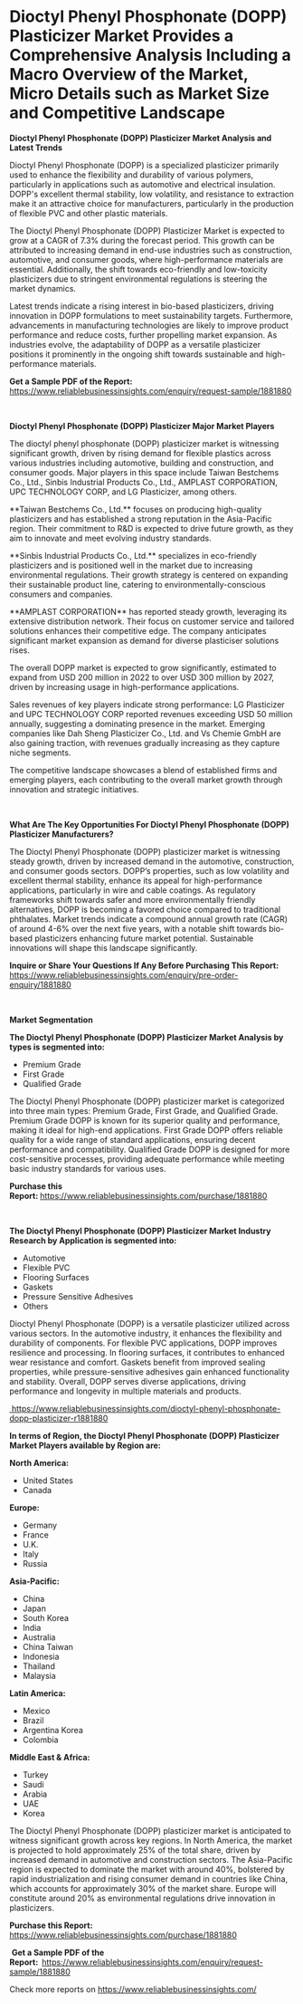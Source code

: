 <p><h1>Dioctyl Phenyl Phosphonate (DOPP) Plasticizer Market Provides a Comprehensive Analysis Including a Macro Overview of the Market, Micro Details such as Market Size and Competitive Landscape</h1></p><p><strong>Dioctyl Phenyl Phosphonate (DOPP) Plasticizer Market Analysis and Latest Trends</strong></p>
<p><p>Dioctyl Phenyl Phosphonate (DOPP) is a specialized plasticizer primarily used to enhance the flexibility and durability of various polymers, particularly in applications such as automotive and electrical insulation. DOPP's excellent thermal stability, low volatility, and resistance to extraction make it an attractive choice for manufacturers, particularly in the production of flexible PVC and other plastic materials.</p><p>The Dioctyl Phenyl Phosphonate (DOPP) Plasticizer Market is expected to grow at a CAGR of 7.3% during the forecast period. This growth can be attributed to increasing demand in end-use industries such as construction, automotive, and consumer goods, where high-performance materials are essential. Additionally, the shift towards eco-friendly and low-toxicity plasticizers due to stringent environmental regulations is steering the market dynamics. </p><p>Latest trends indicate a rising interest in bio-based plasticizers, driving innovation in DOPP formulations to meet sustainability targets. Furthermore, advancements in manufacturing technologies are likely to improve product performance and reduce costs, further propelling market expansion. As industries evolve, the adaptability of DOPP as a versatile plasticizer positions it prominently in the ongoing shift towards sustainable and high-performance materials.</p></p>
<p><strong>Get a Sample PDF of the Report:&nbsp;</strong> <a href="https://www.reliablebusinessinsights.com/enquiry/request-sample/1881880?utm_campaign=2032&utm_medium=2&utm_source=Github&utm_content=ia&utm_term=04022025&utm_id=dioctyl-phenyl-phosphonate-dopp-plasticizer">https://www.reliablebusinessinsights.com/enquiry/request-sample/1881880</a></p>
<p>&nbsp;</p>
<p><strong>Dioctyl Phenyl Phosphonate (DOPP) Plasticizer Major Market Players</strong></p>
<p><p>The dioctyl phenyl phosphonate (DOPP) plasticizer market is witnessing significant growth, driven by rising demand for flexible plastics across various industries including automotive, building and construction, and consumer goods. Major players in this space include Taiwan Bestchems Co., Ltd., Sinbis Industrial Products Co., Ltd., AMPLAST CORPORATION, UPC TECHNOLOGY CORP, and LG Plasticizer, among others.</p><p>**Taiwan Bestchems Co., Ltd.** focuses on producing high-quality plasticizers and has established a strong reputation in the Asia-Pacific region. Their commitment to R&D is expected to drive future growth, as they aim to innovate and meet evolving industry standards.</p><p>**Sinbis Industrial Products Co., Ltd.** specializes in eco-friendly plasticizers and is positioned well in the market due to increasing environmental regulations. Their growth strategy is centered on expanding their sustainable product line, catering to environmentally-conscious consumers and companies.</p><p>**AMPLAST CORPORATION** has reported steady growth, leveraging its extensive distribution network. Their focus on customer service and tailored solutions enhances their competitive edge. The company anticipates significant market expansion as demand for diverse plasticiser solutions rises.</p><p>The overall DOPP market is expected to grow significantly, estimated to expand from USD 200 million in 2022 to over USD 300 million by 2027, driven by increasing usage in high-performance applications. </p><p>Sales revenues of key players indicate strong performance: LG Plasticizer and UPC TECHNOLOGY CORP reported revenues exceeding USD 50 million annually, suggesting a dominating presence in the market. Emerging companies like Dah Sheng Plasticizer Co., Ltd. and Vs Chemie GmbH are also gaining traction, with revenues gradually increasing as they capture niche segments. </p><p>The competitive landscape showcases a blend of established firms and emerging players, each contributing to the overall market growth through innovation and strategic initiatives.</p></p>
<p>&nbsp;</p>
<p><strong>What Are The Key Opportunities For Dioctyl Phenyl Phosphonate (DOPP) Plasticizer Manufacturers?</strong></p>
<p><p>The Dioctyl Phenyl Phosphonate (DOPP) plasticizer market is witnessing steady growth, driven by increased demand in the automotive, construction, and consumer goods sectors. DOPP’s properties, such as low volatility and excellent thermal stability, enhance its appeal for high-performance applications, particularly in wire and cable coatings. As regulatory frameworks shift towards safer and more environmentally friendly alternatives, DOPP is becoming a favored choice compared to traditional phthalates. Market trends indicate a compound annual growth rate (CAGR) of around 4-6% over the next five years, with a notable shift towards bio-based plasticizers enhancing future market potential. Sustainable innovations will shape this landscape significantly.</p></p>
<p><strong>Inquire or Share Your Questions If Any Before Purchasing This Report:</strong> <a href="https://www.reliablebusinessinsights.com/enquiry/pre-order-enquiry/1881880?utm_campaign=2032&utm_medium=2&utm_source=Github&utm_content=ia&utm_term=04022025&utm_id=dioctyl-phenyl-phosphonate-dopp-plasticizer">https://www.reliablebusinessinsights.com/enquiry/pre-order-enquiry/1881880</a></p>
<p>&nbsp;</p>
<p><strong>Market Segmentation</strong></p>
<p><strong>The Dioctyl Phenyl Phosphonate (DOPP) Plasticizer Market Analysis by types is segmented into:</strong></p>
<p><ul><li>Premium Grade</li><li>First Grade</li><li>Qualified Grade</li></ul></p>
<p><p>The Dioctyl Phenyl Phosphonate (DOPP) plasticizer market is categorized into three main types: Premium Grade, First Grade, and Qualified Grade. Premium Grade DOPP is known for its superior quality and performance, making it ideal for high-end applications. First Grade DOPP offers reliable quality for a wide range of standard applications, ensuring decent performance and compatibility. Qualified Grade DOPP is designed for more cost-sensitive processes, providing adequate performance while meeting basic industry standards for various uses.</p></p>
<p><strong>Purchase this Report:&nbsp;</strong><a href="https://www.reliablebusinessinsights.com/purchase/1881880?utm_campaign=2032&utm_medium=2&utm_source=Github&utm_content=ia&utm_term=04022025&utm_id=dioctyl-phenyl-phosphonate-dopp-plasticizer">https://www.reliablebusinessinsights.com/purchase/1881880</a></p>
<p>&nbsp;</p>
<p><strong>The Dioctyl Phenyl Phosphonate (DOPP) Plasticizer Market Industry Research by Application is segmented into:</strong></p>
<p><ul><li>Automotive</li><li>Flexible PVC</li><li>Flooring Surfaces</li><li>Gaskets</li><li>Pressure Sensitive Adhesives</li><li>Others</li></ul></p>
<p><p>Dioctyl Phenyl Phosphonate (DOPP) is a versatile plasticizer utilized across various sectors. In the automotive industry, it enhances the flexibility and durability of components. For flexible PVC applications, DOPP improves resilience and processing. In flooring surfaces, it contributes to enhanced wear resistance and comfort. Gaskets benefit from improved sealing properties, while pressure-sensitive adhesives gain enhanced functionality and stability. Overall, DOPP serves diverse applications, driving performance and longevity in multiple materials and products.</p></p>
<p><a href="https://www.reliablebusinessinsights.com/dioctyl-phenyl-phosphonate-dopp-plasticizer-r1881880?utm_campaign=2032&utm_medium=2&utm_source=Github&utm_content=ia&utm_term=04022025&utm_id=dioctyl-phenyl-phosphonate-dopp-plasticizer">&nbsp;https://www.reliablebusinessinsights.com/dioctyl-phenyl-phosphonate-dopp-plasticizer-r1881880</a></p>
<p><strong>In terms of Region, the Dioctyl Phenyl Phosphonate (DOPP) Plasticizer Market Players available by Region are:</strong></p>
<p>
    <p> <strong> North America: </strong>
        <ul>
            <li>United States</li>
            <li>Canada</li>
        </ul>
        </p> 
    <p> <strong> Europe: </strong>
        <ul>
            <li>Germany</li>
            <li>France</li>
            <li>U.K.</li>
            <li>Italy</li>
            <li>Russia</li>
        </ul>
        </p> 
    <p> <strong> Asia-Pacific: </strong>
        <ul>
            <li>China</li>
            <li>Japan</li>
            <li>South Korea</li>
            <li>India</li>
            <li>Australia</li>
            <li>China Taiwan</li>
            <li>Indonesia</li>
            <li>Thailand</li>
            <li>Malaysia</li>
        </ul>
        </p> 
    <p> <strong> Latin America: </strong>
        <ul>
            <li>Mexico</li>
            <li>Brazil</li>
            <li>Argentina Korea</li>
            <li>Colombia</li>
        </ul>
        </p> 
    <p> <strong> Middle East & Africa: </strong>
        <ul>
            <li>Turkey</li>
            <li>Saudi</li>
            <li>Arabia</li>
            <li>UAE</li>
            <li>Korea</li>
        </ul>
    </p>
    </p>
<p><p>The Dioctyl Phenyl Phosphonate (DOPP) plasticizer market is anticipated to witness significant growth across key regions. In North America, the market is projected to hold approximately 25% of the total share, driven by increased demand in automotive and construction sectors. The Asia-Pacific region is expected to dominate the market with around 40%, bolstered by rapid industrialization and rising consumer demand in countries like China, which accounts for approximately 30% of the market share. Europe will constitute around 20% as environmental regulations drive innovation in plasticizers.</p></p>
<p><strong>Purchase this Report: </strong><a href="https://www.reliablebusinessinsights.com/purchase/1881880?utm_campaign=2032&utm_medium=2&utm_source=Github&utm_content=ia&utm_term=04022025&utm_id=dioctyl-phenyl-phosphonate-dopp-plasticizer">https://www.reliablebusinessinsights.com/purchase/1881880</a></p>
<p>&nbsp;<strong>Get a Sample PDF of the Report:&nbsp;&nbsp;</strong><a href="https://www.reliablebusinessinsights.com/enquiry/request-sample/1881880?utm_campaign=2032&utm_medium=2&utm_source=Github&utm_content=ia&utm_term=04022025&utm_id=dioctyl-phenyl-phosphonate-dopp-plasticizer">https://www.reliablebusinessinsights.com/enquiry/request-sample/1881880</a></p>
<p><strong></strong></p>
<p>Check more reports on <a href="https://www.reliablebusinessinsights.com/?utm_campaign=2032&utm_medium=2&utm_source=Github&utm_content=ia&utm_term=04022025&utm_id=dioctyl-phenyl-phosphonate-dopp-plasticizer">https://www.reliablebusinessinsights.com/</a></p>